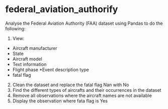 # federal_aviation_authorify
Analyse the Federal Aviation Authority (FAA) dataset using Pandas to do the following:

1. View:
* Aircraft manufacturer
* State
* Aircraft model
* Text information
* Flight phase
*Event description type
* fatal flag
2. Clean the dataset and replace the fatal flag Nan with No
3. Find the different types of aircrafts and their occurrences in the dataset
4. Remove all observations where the aircraft names are not available
5. Display the observation where fata flag is Yes
